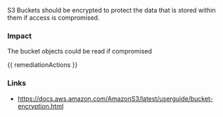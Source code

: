 
S3 Buckets should be encrypted to protect the data that is stored within them if access is compromised.

### Impact
The bucket objects could be read if compromised

<!-- DO NOT CHANGE -->
{{ remediationActions }}

### Links
- https://docs.aws.amazon.com/AmazonS3/latest/userguide/bucket-encryption.html


